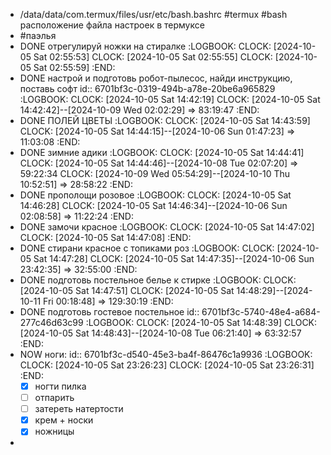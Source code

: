 - /data/data/com.termux/files/usr/etc/bash.bashrc  #termux #bash
  расположение файла настроек в термуксе
- #паэлья
- DONE отрегулируй ножки на стиралке
  :LOGBOOK:
  CLOCK: [2024-10-05 Sat 02:55:53]
  CLOCK: [2024-10-05 Sat 02:55:55]
  CLOCK: [2024-10-05 Sat 02:55:59]
  :END:
- DONE настрой и подготовь робот-пылесос, найди инструкцию, поставь софт
  id:: 6701bf3c-0319-494b-a78e-20be6a965829
  :LOGBOOK:
  CLOCK: [2024-10-05 Sat 14:42:19]
  CLOCK: [2024-10-05 Sat 14:42:42]--[2024-10-09 Wed 02:02:29] =>  83:19:47
  :END:
- DONE ПОЛЕЙ ЦВЕТЫ
  :LOGBOOK:
  CLOCK: [2024-10-05 Sat 14:43:59]
  CLOCK: [2024-10-05 Sat 14:44:15]--[2024-10-06 Sun 01:47:23] =>  11:03:08
  :END:
- DONE зимние адики
  :LOGBOOK:
  CLOCK: [2024-10-05 Sat 14:44:41]
  CLOCK: [2024-10-05 Sat 14:44:46]--[2024-10-08 Tue 02:07:20] =>  59:22:34
  CLOCK: [2024-10-09 Wed 05:54:29]--[2024-10-10 Thu 10:52:51] =>  28:58:22
  :END:
- DONE прополощи розовое
  :LOGBOOK:
  CLOCK: [2024-10-05 Sat 14:46:28]
  CLOCK: [2024-10-05 Sat 14:46:34]--[2024-10-06 Sun 02:08:58] =>  11:22:24
  :END:
- DONE замочи красное
  :LOGBOOK:
  CLOCK: [2024-10-05 Sat 14:47:02]
  CLOCK: [2024-10-05 Sat 14:47:08]
  :END:
- DONE стирани красное с топиками роз
  :LOGBOOK:
  CLOCK: [2024-10-05 Sat 14:47:28]
  CLOCK: [2024-10-05 Sat 14:47:35]--[2024-10-06 Sun 23:42:35] =>  32:55:00
  :END:
- DONE подготовь постельное белье к стирке
  :LOGBOOK:
  CLOCK: [2024-10-05 Sat 14:47:51]
  CLOCK: [2024-10-05 Sat 14:48:29]--[2024-10-11 Fri 00:18:48] =>  129:30:19
  :END:
- DONE подготовь гостевое постельное
  id:: 6701bf3c-5740-48e4-a684-277c46d63c99
  :LOGBOOK:
  CLOCK: [2024-10-05 Sat 14:48:39]
  CLOCK: [2024-10-05 Sat 14:48:43]--[2024-10-08 Tue 06:21:40] =>  63:32:57
  :END:
- NOW ноги:
  id:: 6701bf3c-d540-45e3-ba4f-86476c1a9936
  :LOGBOOK:
  CLOCK: [2024-10-05 Sat 23:26:23]
  CLOCK: [2024-10-05 Sat 23:26:31]
  :END:
  * [x] ногти пилка
  * [ ] отпарить
  * [ ] затереть натертости
  * [x] крем + носки
  * [x] ножницы
-
